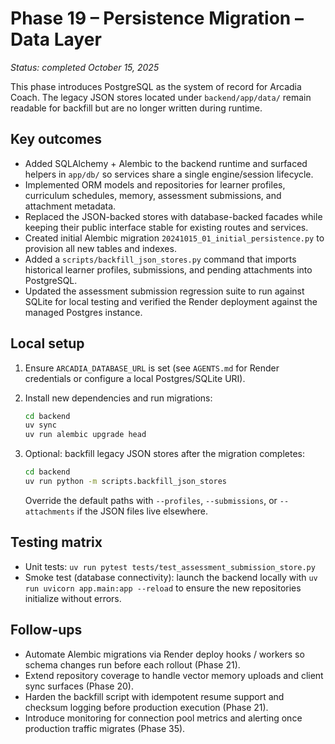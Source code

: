 # Phase 19 – Persistence Migration – Data Layer

_Status: completed October 15, 2025_

This phase introduces PostgreSQL as the system of record for Arcadia Coach. The legacy JSON stores located under `backend/app/data/` remain readable for backfill but are no longer written during runtime.

## Key outcomes

- Added SQLAlchemy + Alembic to the backend runtime and surfaced helpers in `app/db/` so services share a single engine/session lifecycle.
- Implemented ORM models and repositories for learner profiles, curriculum schedules, memory, assessment submissions, and attachment metadata.
- Replaced the JSON-backed stores with database-backed facades while keeping their public interface stable for existing routes and services.
- Created initial Alembic migration `20241015_01_initial_persistence.py` to provision all new tables and indexes.
- Added a `scripts/backfill_json_stores.py` command that imports historical learner profiles, submissions, and pending attachments into PostgreSQL.
- Updated the assessment submission regression suite to run against SQLite for local testing and verified the Render deployment against the managed Postgres instance.

## Local setup

1. Ensure `ARCADIA_DATABASE_URL` is set (see `AGENTS.md` for Render credentials or configure a local Postgres/SQLite URI).
2. Install new dependencies and run migrations:

   ```bash
   cd backend
   uv sync
   uv run alembic upgrade head
   ```

3. Optional: backfill legacy JSON stores after the migration completes:

   ```bash
   cd backend
   uv run python -m scripts.backfill_json_stores
   ```

   Override the default paths with `--profiles`, `--submissions`, or `--attachments` if the JSON files live elsewhere.

## Testing matrix

- Unit tests: `uv run pytest tests/test_assessment_submission_store.py`
- Smoke test (database connectivity): launch the backend locally with `uv run uvicorn app.main:app --reload` to ensure the new repositories initialize without errors.

## Follow-ups

- Automate Alembic migrations via Render deploy hooks / workers so schema changes run before each rollout (Phase 21).
- Extend repository coverage to handle vector memory uploads and client sync surfaces (Phase 20).
- Harden the backfill script with idempotent resume support and checksum logging before production execution (Phase 21).
- Introduce monitoring for connection pool metrics and alerting once production traffic migrates (Phase 35).
